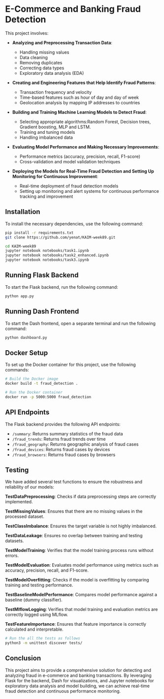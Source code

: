 # E-Commerce and Banking Fraud Detection

This project involves:

- **Analyzing and Preprocessing Transaction Data**:
  - Handling missing values
  - Data cleaning
  - Removing duplicates
  - Correcting data types
  - Exploratory data analysis (EDA)
  
- **Creating and Engineering Features that Help Identify Fraud Patterns**:
  - Transaction frequency and velocity
  - Time-based features such as hour of day and day of week
  - Geolocation analysis by mapping IP addresses to countries
  
- **Building and Training Machine Learning Models to Detect Fraud**:
  - Selecting appropriate algorithms:Random Forest, Decision trees, Gradient boosting, MLP and LSTM.
  - Training and tuning models
  - Handling imbalanced data
  
- **Evaluating Model Performance and Making Necessary Improvements**:
  - Performance metrics (accuracy, precision, recall, F1-score)
  - Cross-validation and model validation techniques
  
- **Deploying the Models for Real-Time Fraud Detection and Setting Up Monitoring for Continuous Improvement**:
  - Real-time deployment of fraud detection models
  - Setting up monitoring and alert systems for continuous performance tracking and improvement

## Installation

To install the necessary dependencies, use the following command:
```bash
pip install -r requirements.txt
git clone https://github.com/yenat/KAIM-week89.git

cd KAIM-week89
jupyter notebook notebooks/task1.ipynb
jupyter notebook notebooks/task2_enhanced.ipynb
jupyter notebook notebooks/task3.ipynb
```

## Running Flask Backend

To start the Flask backend, run the following command:
```bash
python app.py
```

## Running Dash Frontend

To start the Dash frontend, open a separate terminal and run the following command:
```bash
python dashboard.py
```

## Docker Setup

To set up the Docker container for this project, use the following commands:
```bash
# Build the Docker image
docker build -t fraud_detection .

# Run the Docker container
docker run -p 5000:5000 fraud_detection
```

## API Endpoints

The Flask backend provides the following API endpoints:

- `/summary`: Returns summary statistics of the fraud data
- `/fraud_trends`: Returns fraud trends over time
- `/fraud_geography`: Returns geographic analysis of fraud cases
- `/fraud_devices`: Returns fraud cases by devices
- `/fraud_browsers`: Returns fraud cases by browsers


## Testing
We have added several test functions to ensure the robustness and reliability of our models:

**TestDataPreprocessing**: Checks if data preprocessing steps are correctly implemented.

**TestMissingValues**: Ensures that there are no missing values in the processed dataset.

**TestClassImbalance**: Ensures the target variable is not highly imbalanced.

**TestDataLeakage**: Ensures no overlap between training and testing datasets.

**TestModelTraining**: Verifies that the model training process runs without errors.

**TestModelEvaluation**: Evaluates model performance using metrics such as accuracy, precision, recall, and F1-score.

**TestModelOverfitting**: Checks if the model is overfitting by comparing training and testing performance.

**TestBaselineModelPerformance**: Compares model performance against a baseline (dummy classifier).

**TestMlflowLogging**: Verifies that model training and evaluation metrics are correctly logged using MLflow.

**TestFeatureImportance**: Ensures that feature importance is correctly calculated and interpretable.



```bash
# Run the all the tests as follows
python3 -m unittest discover tests/

```

## Conclusion

This project aims to provide a comprehensive solution for detecting and analyzing fraud in e-commerce and banking transactions. By leveraging Flask for the backend, Dash for visualizations, and Jupyter notebooks for exploratory data analysis and model building, we can achieve real-time fraud detection and continuous performance monitoring.
```
